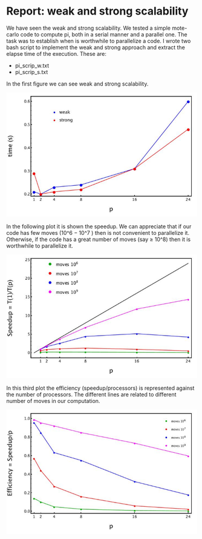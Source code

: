 # Report: weak and strong scalability

We have seen the weak and strong scalability. We tested a simple mote-carlo code to compute pi, both in a serial manner and a parallel one. The task was to establish when is worthwhile to parallelize a code. I wrote two bash script to implement the weak and strong approach and extract the elapse time of the execution. These are:

- pi_scrip_w.txt
- pi_scrip_s.txt

In the first figure we can see weak and strong scalability.

![Figure 1](weak_strong.jpg)


In the following plot it is shown the speedup. We can appreciate that if our code has few moves (10^6 − 10^7 ) then is not convenient to parallelize it. Otherwise, if the code has a great number of moves (say ≥ 10^8) then it is worthwhile to parallelize it.

![Figure 1](speedup.jpg)

In this third plot the efficiency (speedup/processors) is represented against the number of processors. The different lines are related to different number of moves in our computation. 

![Figure 1](eff.jpg)